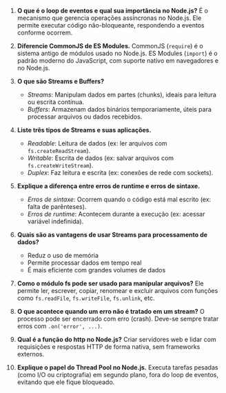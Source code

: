 1. **O que é o loop de eventos e qual sua importância no Node.js?**
   É o mecanismo que gerencia operações assíncronas no Node.js. Ele permite executar código não-bloqueante, respondendo a eventos conforme ocorrem.

2. **Diferencie CommonJS de ES Modules.**
   CommonJS (`require`) é o sistema antigo de módulos usado no Node.js. ES Modules (`import`) é o padrão moderno do JavaScript, com suporte nativo em navegadores e no Node.js.

3. **O que são Streams e Buffers?**

   * *Streams*: Manipulam dados em partes (chunks), ideais para leitura ou escrita contínua.
   * *Buffers*: Armazenam dados binários temporariamente, úteis para processar arquivos ou dados recebidos.

4. **Liste três tipos de Streams e suas aplicações.**

   * *Readable*: Leitura de dados (ex: ler arquivos com `fs.createReadStream`).
   * *Writable*: Escrita de dados (ex: salvar arquivos com `fs.createWriteStream`).
   * *Duplex*: Faz leitura e escrita (ex: conexões de rede com sockets).

5. **Explique a diferença entre erros de runtime e erros de sintaxe.**

   * *Erros de sintaxe*: Ocorrem quando o código está mal escrito (ex: falta de parênteses).
   * *Erros de runtime*: Acontecem durante a execução (ex: acessar variável indefinida).

6. **Quais são as vantagens de usar Streams para processamento de dados?**

   * Reduz o uso de memória
   * Permite processar dados em tempo real
   * É mais eficiente com grandes volumes de dados

7. **Como o módulo fs pode ser usado para manipular arquivos?**
   Ele permite ler, escrever, copiar, renomear e excluir arquivos com funções como `fs.readFile`, `fs.writeFile`, `fs.unlink`, etc.

8. **O que acontece quando um erro não é tratado em um stream?**
   O processo pode ser encerrado com erro (crash). Deve-se sempre tratar erros com `.on('error', ...)`.

9. **Qual é a função do http no Node.js?**
   Criar servidores web e lidar com requisições e respostas HTTP de forma nativa, sem frameworks externos.

10. **Explique o papel do Thread Pool no Node.js.**
    Executa tarefas pesadas (como I/O ou criptografia) em segundo plano, fora do loop de eventos, evitando que ele fique bloqueado.
